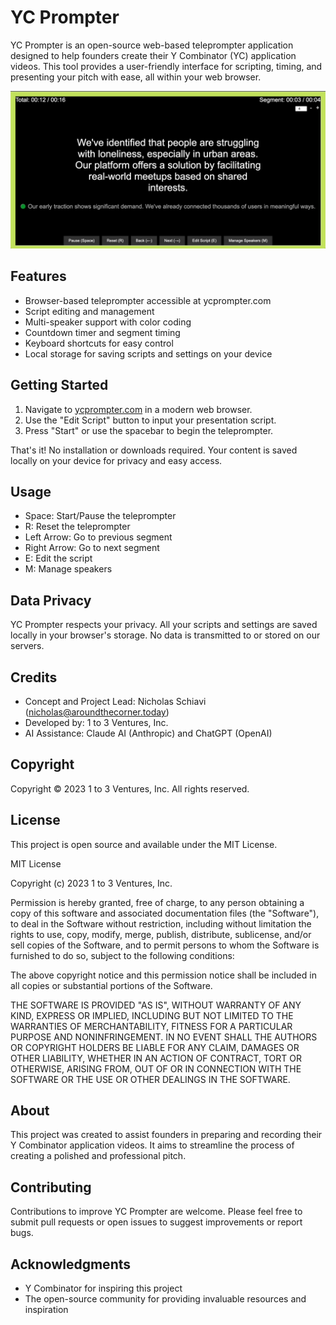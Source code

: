 # YC Prompter

YC Prompter is an open-source web-based teleprompter application designed to help founders create their Y Combinator (YC) application videos. This tool provides a user-friendly interface for scripting, timing, and presenting your pitch with ease, all within your web browser.

![YC Prompter Demo](./ycprompter.gif)

## Features

- Browser-based teleprompter accessible at ycprompter.com
- Script editing and management
- Multi-speaker support with color coding
- Countdown timer and segment timing
- Keyboard shortcuts for easy control
- Local storage for saving scripts and settings on your device

## Getting Started

1. Navigate to [ycprompter.com](https://ycprompter.com) in a modern web browser.
2. Use the "Edit Script" button to input your presentation script.
3. Press "Start" or use the spacebar to begin the teleprompter.

That's it! No installation or downloads required. Your content is saved locally on your device for privacy and easy access.

## Usage

- Space: Start/Pause the teleprompter
- R: Reset the teleprompter
- Left Arrow: Go to previous segment
- Right Arrow: Go to next segment
- E: Edit the script
- M: Manage speakers

## Data Privacy

YC Prompter respects your privacy. All your scripts and settings are saved locally in your browser's storage. No data is transmitted to or stored on our servers.

## Credits

- Concept and Project Lead: Nicholas Schiavi (nicholas@aroundthecorner.today)
- Developed by: 1 to 3 Ventures, Inc.
- AI Assistance: Claude AI (Anthropic) and ChatGPT (OpenAI)

## Copyright

Copyright © 2023 1 to 3 Ventures, Inc. All rights reserved.

## License

This project is open source and available under the MIT License.

MIT License

Copyright (c) 2023 1 to 3 Ventures, Inc.

Permission is hereby granted, free of charge, to any person obtaining a copy
of this software and associated documentation files (the "Software"), to deal
in the Software without restriction, including without limitation the rights
to use, copy, modify, merge, publish, distribute, sublicense, and/or sell
copies of the Software, and to permit persons to whom the Software is
furnished to do so, subject to the following conditions:

The above copyright notice and this permission notice shall be included in all
copies or substantial portions of the Software.

THE SOFTWARE IS PROVIDED "AS IS", WITHOUT WARRANTY OF ANY KIND, EXPRESS OR
IMPLIED, INCLUDING BUT NOT LIMITED TO THE WARRANTIES OF MERCHANTABILITY,
FITNESS FOR A PARTICULAR PURPOSE AND NONINFRINGEMENT. IN NO EVENT SHALL THE
AUTHORS OR COPYRIGHT HOLDERS BE LIABLE FOR ANY CLAIM, DAMAGES OR OTHER
LIABILITY, WHETHER IN AN ACTION OF CONTRACT, TORT OR OTHERWISE, ARISING FROM,
OUT OF OR IN CONNECTION WITH THE SOFTWARE OR THE USE OR OTHER DEALINGS IN THE
SOFTWARE.

## About

This project was created to assist founders in preparing and recording their Y Combinator application videos. It aims to streamline the process of creating a polished and professional pitch.

## Contributing

Contributions to improve YC Prompter are welcome. Please feel free to submit pull requests or open issues to suggest improvements or report bugs.

## Acknowledgments

- Y Combinator for inspiring this project
- The open-source community for providing invaluable resources and inspiration
